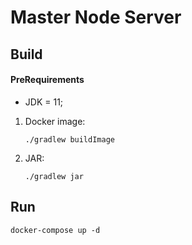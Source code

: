 # Master Node Server

## Build

#### PreRequirements
* JDK = 11;

1. Docker image:
    ```
    ./gradlew buildImage
    ```
2. JAR:
    ```
    ./gradlew jar
   ```
      
## Run
    docker-compose up -d 